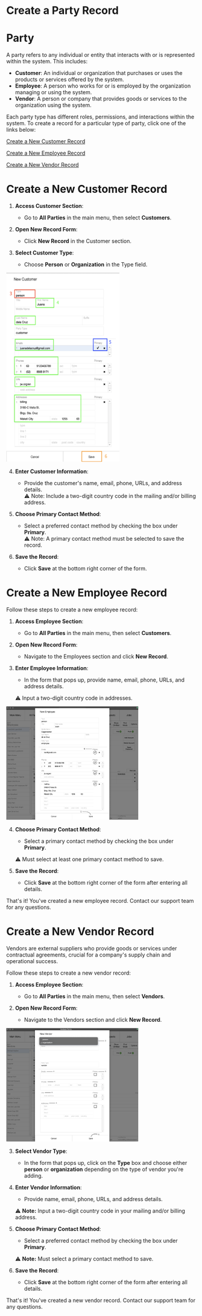 # Create a Party Record

# **Party**
A party refers to any individual or entity that interacts with or is represented within the system. This includes:
- **Customer**: An individual or organization that purchases or uses the products or services offered by the system.
- **Employee**: A person who works for or is employed by the organization managing or using the system.
- **Vendor**: A person or company that provides goods or services to the organization using the system.

Each party type has different roles, permissions, and interactions within the system. To create a record for a particular type of party, click one of the links below:

[Create a New Customer Record](#create-a-new-customer-record)

[Create a New Employee Record](#create-a-new-employee-record)

[Create a New Vendor Record](#create-a-new-vendor-record)

# Create a New Customer Record

1. **Access Customer Section**:
    
    - Go to **All Parties** in the main menu, then select **Customers**.
2. **Open New Record Form**:
    
    - Click **New Record** in the Customer section.
3. **Select Customer Type**:
    
    - Choose **Person** or **Organization** in the Type field. 

<img src="https://github.com/Fx-Professional-Services/HorizonDocs/blob/staging/Horizon%20User%20Guide/00%20Assets/13_create_a_new_customer_record.png" width="300" height="500">

4. **Enter Customer Information**:
    
    - Provide the customer's name, email, phone, URLs, and address details. <br>
		⚠️ Note: Include a two-digit country code in the mailing and/or billing address.
5. **Choose Primary Contact Method**:
    
    - Select a preferred contact method by checking the box under **Primary**. <br>
     ⚠️ Note: A primary contact method must be selected to save the record.
6. **Save the Record**:
    
    - Click **Save** at the bottom right corner of the form.

# Create a New Employee Record

Follow these steps to create a new employee record:

1. **Access Employee Section**:
    
    - Go to **All Parties** in the main menu, then select **Customers**.
2. **Open New Record Form**:
    
    - Navigate to the Employees section and click **New Record**.
3. **Enter Employee Information**:
    
    - In the form that pops up, provide name, email, phone, URLs, and address details.
    
    ⚠️ Input a two-digit country code in addresses.

<img src="https://github.com/Fx-Professional-Services/HorizonDocs/blob/staging/Horizon%20User%20Guide/00%20Assets/17_create_employee_record.png" width="350" height="300">

4. **Choose Primary Contact Method**:
    
    - Select a primary contact method by checking the box under **Primary**. 
    
    ⚠️ Must select at least one primary contact method to save.
5. **Save the Record**:
    
    - Click **Save** at the bottom right corner of the form after entering all details.

That's it! You've created a new employee record. Contact our support team for any questions.

# Create a New Vendor Record

Vendors are external suppliers who provide goods or services under contractual agreements, crucial for a company's supply chain and operational success.

Follow these steps to create a new vendor record:

1. **Access Employee Section**:
    
    - Go to **All Parties** in the main menu, then select **Vendors**.
2. **Open New Record Form**:
    
    - Navigate to the Vendors section and click **New Record**.

<img src="https://github.com/Fx-Professional-Services/HorizonDocs/blob/staging/Horizon%20User%20Guide/00%20Assets/18_create_vendor_record.png" width="350" height="300">

3. **Select Vendor Type**:
    
    - In the form that pops up, click on the **Type** box and choose either **person** or **organization** depending on the type of vendor you're adding.
4. **Enter Vendor Information**:
    
    -  Provide name, email, phone, URLs, and address details.
    
    ⚠️ **Note:** Input a two-digit country code in your mailing and/or billing address.
    
5. **Choose Primary Contact Method**:
    
    - Select a preferred contact method by checking the box under **Primary**. 
    
    ⚠️ **Note:** Must select a primary contact method to save.
    
6. **Save the Record**:
    
    - Click **Save** at the bottom right corner of the form after entering all details.

That's it! You've created a new vendor record. Contact our support team for any questions.